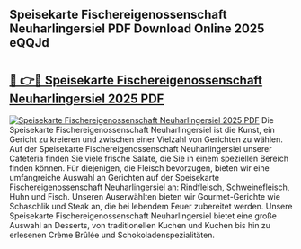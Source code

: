 ## Speisekarte Fischereigenossenschaft Neuharlingersiel PDF Download Online 2025 eQQJd

# <h2><a href="http://gc7gbo4.nevu.top/?p=Speisekarte+Fischereigenossenschaft+Neuharlingersiel">🔗 👉🔴 Speisekarte Fischereigenossenschaft Neuharlingersiel 2025 PDF</a></h2>

[![Speisekarte Fischereigenossenschaft Neuharlingersiel 2025 PDF](https://i.imgur.com/dBaPXMq.png)](http://gc7gbo4.nevu.top/?p=Speisekarte+Fischereigenossenschaft+Neuharlingersiel)
Die Speisekarte Fischereigenossenschaft Neuharlingersiel ist die Kunst, ein Gericht zu kreieren und zwischen einer Vielzahl von Gerichten zu wählen. Auf der Speisekarte Fischereigenossenschaft Neuharlingersiel unserer Cafeteria finden Sie viele frische Salate, die Sie in einem speziellen Bereich finden können. Für diejenigen, die Fleisch bevorzugen, bieten wir eine umfangreiche Auswahl an Gerichten auf der Speisekarte Fischereigenossenschaft Neuharlingersiel an: Rindfleisch, Schweinefleisch, Huhn und Fisch. Unseren Auserwählten bieten wir Gourmet-Gerichte wie Schaschlik und Steak an, die bei lebendem Feuer zubereitet werden. Unsere Speisekarte Fischereigenossenschaft Neuharlingersiel bietet eine große Auswahl an Desserts, von traditionellen Kuchen und Kuchen bis hin zu erlesenen Crème Brûlée und Schokoladenspezialitäten.
